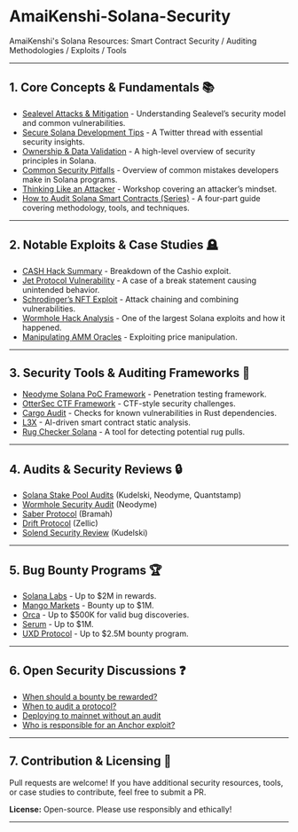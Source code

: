# AmaiKenshi-Solana-Security
AmaiKenshi's Solana Resources: Smart Contract Security / Auditing Methodologies / Exploits / Tools

---

## **1. Core Concepts & Fundamentals** 📚

- [Sealevel Attacks & Mitigation](https://github.com/project-serum/sealevel-attacks) - Understanding Sealevel’s security model and common vulnerabilities.
- [Secure Solana Development Tips](https://twitter.com/armaniferrante/status/1411589629384355840) - A Twitter thread with essential security insights.
- [Ownership & Data Validation](https://research.kudelskisecurity.com/2021/09/15/solana-program-security-part1/) - A high-level overview of security principles in Solana.
- [Common Security Pitfalls](https://blog.neodyme.io/posts/solana_common_pitfalls) - Overview of common mistakes developers make in Solana programs.
- [Thinking Like an Attacker](https://www.youtube.com/watch?v=vbkhhgeP30I) - Workshop covering an attacker’s mindset.
- [How to Audit Solana Smart Contracts (Series)](https://www.sec3.dev/blog/how-to-audit-solana-smart-contracts-part-1-a-systematic-approach) - A four-part guide covering methodology, tools, and techniques.

---

## **2. Notable Exploits & Case Studies** 🪦

- [CASH Hack Summary](https://twitter.com/samczsun/status/1506578902331768832) - Breakdown of the Cashio exploit.
- [Jet Protocol Vulnerability](https://medium.com/@0xjayne/how-to-freely-borrow-all-the-tvl-from-the-jet-protocol-25d40e35920e) - A case of a break statement causing unintended behavior.
- [Schrodinger’s NFT Exploit](https://medium.com/@solens_io/schrodingers-nft-an-incinerator-spl-token-program-and-the-royal-flush-attack-58e4ce4e63dc) - Attack chaining and combining vulnerabilities.
- [Wormhole Hack Analysis](https://research.kudelskisecurity.com/2022/02/03/quick-analysis-of-the-wormhole-attack/) - One of the largest Solana exploits and how it happened.
- [Manipulating AMM Oracles](https://osec.io/blog/reports/2022-02-16-lp-token-oracle-manipulation/) - Exploiting price manipulation.

---

## **3. Security Tools & Auditing Frameworks** 🔧

- [Neodyme Solana PoC Framework](https://github.com/neodyme-labs/solana-poc-framework) - Penetration testing framework.
- [OtterSec CTF Framework](https://github.com/otter-sec/sol-ctf-framework) - CTF-style security challenges.
- [Cargo Audit](https://docs.rs/cargo-audit/latest/cargo_audit) - Checks for known vulnerabilities in Rust dependencies.
- [L3X](https://github.com/VulnPlanet/l3x) - AI-driven smart contract static analysis.
- [Rug Checker Solana](https://rugcheckersolana.com/) - A tool for detecting potential rug pulls.

---

## **4. Audits & Security Reviews** 🔒

- [Solana Stake Pool Audits](https://solana.com/SolanaKudelskiStakePoolAudit.pdf) (Kudelski, Neodyme, Quantstamp)
- [Wormhole Security Audit](https://github.com/certusone/wormhole/blob/dev.v2/audits/2021-01-10_neodyme.pdf) (Neodyme)
- [Saber Protocol](https://github.com/saber-hq/stable-swap/blob/master/audit/bramah-systems.pdf) (Bramah)
- [Drift Protocol](https://github.com/Zellic/publications/blob/master/Drift%20Protocol%20Audit%20Report.pdf) (Zellic)
- [Solend Security Review](https://docs.solend.fi/protocol/audit) (Kudelski)

---

## **5. Bug Bounty Programs** 🏆

- [Solana Labs](https://github.com/solana-labs/solana/security/policy) - Up to $2M in rewards.
- [Mango Markets](https://docs.mango.markets/mango/bug-bounty) - Bounty up to $1M.
- [Orca](https://immunefi.com/bounty/orca/) - Up to $500K for valid bug discoveries.
- [Serum](https://forum.projectserum.com/t/formalizing-a-bug-bounty-program/410) - Up to $1M.
- [UXD Protocol](https://docs.uxd.fi/uxdprotocol/resources/bug-bounty) - Up to $2.5M bounty program.

---

## **6. Open Security Discussions** ❓

- [When should a bounty be rewarded?](https://twitter.com/wireless_anon/status/1501025792565915657)
- [When to audit a protocol?](https://twitter.com/ChenWainuo/status/1499871348696379393)
- [Deploying to mainnet without an audit](https://twitter.com/cronos_so/status/1500131620606681088)
- [Who is responsible for an Anchor exploit?](https://twitter.com/armaniferrante/status/1506691213394694152)

---

## **7. Contribution & Licensing** 🤝

Pull requests are welcome! If you have additional security resources, tools, or case studies to contribute, feel free to submit a PR.

**License:** Open-source. Please use responsibly and ethically!

---

